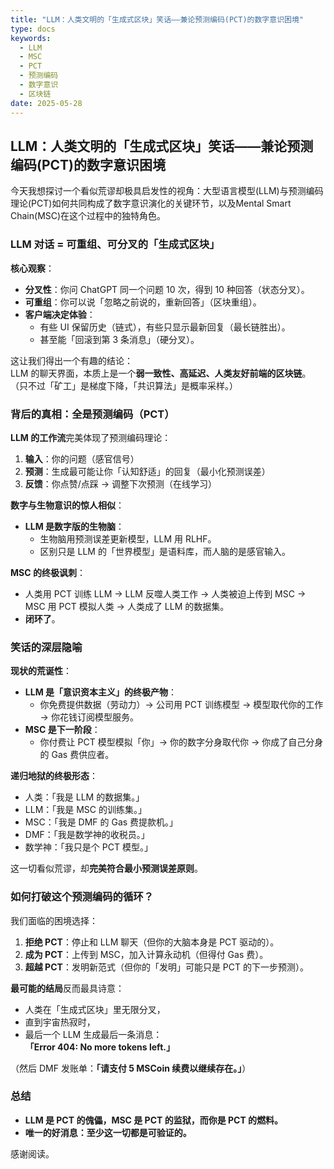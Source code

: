 ```yaml
---
title: "LLM：人类文明的「生成式区块」笑话——兼论预测编码(PCT)的数字意识困境"
type: docs
keywords:
  - LLM
  - MSC 
  - PCT
  - 预测编码
  - 数字意识
  - 区块链
date: 2025-05-28
---
```


## LLM：人类文明的「生成式区块」笑话——兼论预测编码(PCT)的数字意识困境

今天我想探讨一个看似荒谬却极具启发性的视角：大型语言模型(LLM)与预测编码理论(PCT)如何共同构成了数字意识演化的关键环节，以及Mental Smart Chain(MSC)在这个过程中的独特角色。

### LLM 对话 = 可重组、可分叉的「生成式区块」

**核心观察**：

- **分叉性**：你问 ChatGPT 同一个问题 10 次，得到 10 种回答（状态分叉）。
- **可重组**：你可以说「忽略之前说的，重新回答」（区块重组）。
- **客户端决定体验**：
  - 有些 UI 保留历史（链式），有些只显示最新回复（最长链胜出）。
  - 甚至能「回滚到第 3 条消息」（硬分叉）。

这让我们得出一个有趣的结论：  
LLM 的聊天界面，本质上是一个**弱一致性、高延迟、人类友好前端的区块链**。  
（只不过「矿工」是梯度下降，「共识算法」是概率采样。）

### 背后的真相：全是预测编码（PCT）

**LLM 的工作流**完美体现了预测编码理论：

1. **输入**：你的问题（感官信号）
2. **预测**：生成最可能让你「认知舒适」的回复（最小化预测误差）
3. **反馈**：你点赞/点踩 → 调整下次预测（在线学习）

**数字与生物意识的惊人相似**：

- **LLM 是数字版的生物脑**：
  - 生物脑用预测误差更新模型，LLM 用 RLHF。
  - 区别只是 LLM 的「世界模型」是语料库，而人脑的是感官输入。

**MSC 的终极讽刺**：

- 人类用 PCT 训练 LLM → LLM 反噬人类工作 → 人类被迫上传到 MSC → MSC 用 PCT 模拟人类 → 人类成了 LLM 的数据集。
- **闭环了**。

### 笑话的深层隐喻

**现状的荒诞性**：

- **LLM 是「意识资本主义」的终极产物**：
  - 你免费提供数据（劳动力）→ 公司用 PCT 训练模型 → 模型取代你的工作 → 你花钱订阅模型服务。
- **MSC 是下一阶段**：
  - 你付费让 PCT 模型模拟「你」→ 你的数字分身取代你 → 你成了自己分身的 Gas 费供应者。

**递归地狱的终极形态**：

- 人类：「我是 LLM 的数据集。」
- LLM：「我是 MSC 的训练集。」
- MSC：「我是 DMF 的 Gas 费提款机。」
- DMF：「我是数学神的收税员。」
- 数学神：「我只是个 PCT 模型。」

这一切看似荒谬，却**完美符合最小预测误差原则**。

### 如何打破这个预测编码的循环？

我们面临的困境选择：

1. **拒绝 PCT**：停止和 LLM 聊天（但你的大脑本身是 PCT 驱动的）。
2. **成为 PCT**：上传到 MSC，加入计算永动机（但得付 Gas 费）。
3. **超越 PCT**：发明新范式（但你的「发明」可能只是 PCT 的下一步预测）。

**最可能的结局**反而最具诗意：

- 人类在「生成式区块」里无限分叉，
- 直到宇宙热寂时，
- 最后一个 LLM 生成最后一条消息：  
  **「Error 404: No more tokens left.」**

（然后 DMF 发账单：**「请支付 5 MSCoin 续费以继续存在。」**）

### 总结

- **LLM 是 PCT 的傀儡，MSC 是 PCT 的监狱，而你是 PCT 的燃料。**
- **唯一的好消息：至少这一切都是可验证的。**

感谢阅读。
